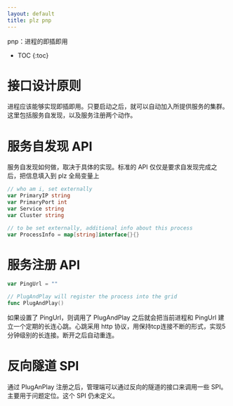 ```yaml
---
layout: default
title: plz pnp
---
```


pnp：进程的即插即用

* TOC
{:toc}

# 接口设计原则

进程应该能够实现即插即用。只要启动之后，就可以自动加入所提供服务的集群。这里包括服务自发现，以及服务注册两个动作。

# 服务自发现 API

服务自发现如何做，取决于具体的实现。标准的 API 仅仅是要求自发现完成之后，把信息填入到 plz 全局变量上

```go
// who am i, set externally
var PrimaryIP string
var PrimaryPort int
var Service string
var Cluster string

// to be set externally, additional info about this process
var ProcessInfo = map[string]interface{}{}
```

# 服务注册 API

```go
var PingUrl = ""

// PlugAndPlay will register the process into the grid
func PlugAndPlay()
```

如果设置了 PingUrl，则调用了 PlugAndPlay 之后就会把当前进程和 PingUrl 建立一个定期的长连心跳。心跳采用 http 协议，用保持tcp连接不断的形式，实现5分钟级别的长连接。断开之后自动重连。

# 反向隧道 SPI

通过 PlugAnPlay 注册之后，管理端可以通过反向的隧道的接口来调用一些  SPI。主要用于问题定位。这个 SPI 仍未定义。
